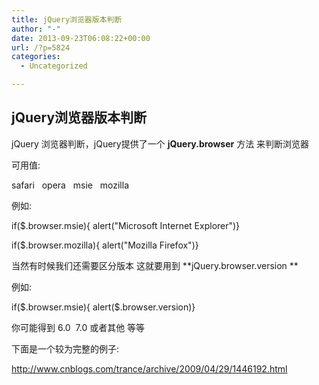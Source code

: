 ```yaml
---
title: jQuery浏览器版本判断
author: "-"
date: 2013-09-23T06:08:22+00:00
url: /?p=5824
categories:
  - Uncategorized

---
```

## jQuery浏览器版本判断
jQuery 浏览器判断，jQuery提供了一个 **jQuery.browser** 方法 来判断浏览器

可用值:

safari   opera   msie   mozilla

例如: 

if($.browser.msie){ alert("Microsoft Internet Explorer")}

if($.browser.mozilla){ alert("Mozilla Firefox")}

当然有时候我们还需要区分版本 这就要用到 **jQuery.browser.version **

例如: 

if($.browser.msie){ alert($.browser.version)}

你可能得到 6.0  7.0 或者其他 等等

下面是一个较为完整的例子: 

<http://www.cnblogs.com/trance/archive/2009/04/29/1446192.html>